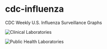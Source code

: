 # cdc-influenza
CDC Weekly U.S. Influenza Surveillance Graphs

![Clinical Laboratories](https://www.cdc.gov/flu/weekly/WeeklyArchives2023-2024/images/WHONPHL52_small.gif?raw=true)

![Public Health Laboratories](https://www.cdc.gov/flu/weekly/weeklyarchives2023-2024/images/WHOPHL52_small.gif?raw=true)
        